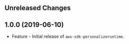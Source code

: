 Unreleased Changes
------------------

1.0.0 (2019-06-10)
------------------

* Feature - Initial release of `aws-sdk-personalizeruntime`.

